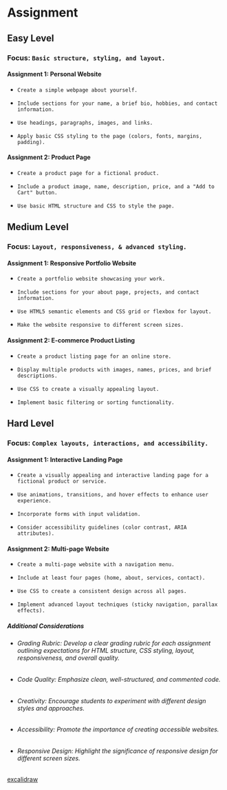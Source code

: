 # Assignment

## Easy Level
### Focus: `Basic structure, styling, and layout.`

#### Assignment 1: Personal Website
- `Create a simple webpage about yourself.`

- `Include sections for your name, a brief bio, hobbies, and contact information.`

- `Use headings, paragraphs, images, and links.`

- `Apply basic CSS styling to the page (colors, fonts, margins, padding).`


#### Assignment 2: Product Page

- `Create a product page for a fictional product.`

- `Include a product image, name, description, price, and a "Add to Cart" button.`
- `Use basic HTML structure and CSS to style the page.`


## Medium Level

### Focus: `Layout, responsiveness, & advanced styling.`

#### Assignment 1: Responsive Portfolio Website

- `Create a portfolio website showcasing your work.`

- `Include sections for your about page, projects, and contact information.`

- `Use HTML5 semantic elements and CSS grid or flexbox for layout.`

- `Make the website responsive to different screen
sizes.`


#### Assignment 2: E-commerce Product Listing

- `Create a product listing page for an online store.`

- `Display multiple products with images, names, prices, and brief descriptions.`

- `Use CSS to create a visually appealing layout.`

- `Implement basic filtering or sorting functionality.`

## Hard Level

### Focus: `Complex layouts, interactions, and accessibility.`

#### Assignment 1: Interactive Landing Page

- `Create a visually appealing and interactive landing page for a fictional product or service.`

- `Use animations, transitions, and hover effects to enhance user experience.`

- `Incorporate forms with input validation.`

- `Consider accessibility guidelines (color contrast, ARIA attributes).`

#### Assignment 2: Multi-page Website

- `Create a multi-page website with a navigation menu.`

- `Include at least four pages (home, about, services, contact).`

- `Use CSS to create a consistent design across all pages.`

- `Implement advanced layout techniques (sticky navigation, parallax effects).`

##### Additional Considerations

- ###### Grading Rubric: Develop a clear grading rubric for each assignment outlining expectations for HTML structure, CSS styling, layout, responsiveness, and overall quality.

- ###### Code Quality: Emphasize clean, well-structured, and commented code.

- ###### Creativity: Encourage students to experiment with different design styles and approaches.

- ###### Accessibility: Promote the importance of creating accessible websites.

- ###### Responsive Design: Highlight the significance of responsive design for different screen sizes.


[excalidraw](https://excalidraw.com/#room=7a0e08d728bcc14286dd,Y2JF0tfQpKhOxwQ4bLRFIg)
